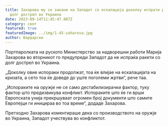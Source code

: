 ```yaml
---
title: Захарова му се закани на Западот со ескалација доколку испрати ракети со
  долг дострел во Украина
date: 2023-09-14T11:45:47.807Z
category: свет
featured: true
featuredImage: ../img/1-45-zaharova.jpg
author: Вардарски
---
```

Портпаролката на руското Министерство за надворешни работи Марија Захарова во вторникот го предупреди Западот да не испраќа ракети со долг дострел во Украина.

„Доколку овие испораки продолжат, тоа ќе влијае на ескалацијата на кризата, а сето тоа ќе доведе до уште поголеми жртви“, рече таа.

„Испораките на оружје не се само дестабилизирачки фактор, туку фактор што предизвикува конфликт. Испораките што ќе ги врши Европската унија прекршуваат огромен број документи што самите Европејци ги иницираа во тоа време“, додаде Захарова.

Претходно Захарова коментираше дека со производството на оружје во Украина, Западот учествува во конфликтот.